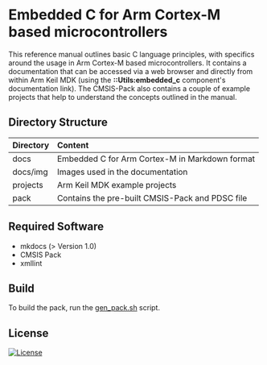 # Embedded C for Arm Cortex-M based microcontrollers

This reference manual outlines basic C language principles, with specifics around the usage in Arm Cortex-M based microcontrollers. It contains a documentation that can be accessed via a web browser and directly from within Arm Keil MDK (using the **::Utils:embedded_c** component's documentation link). The CMSIS-Pack also contains a couple of example projects that help to understand the concepts outlined in the manual.

## Directory Structure

| Directory          | Content                                             |
|:-------------------|:----------------------------------------------------|
| docs               | Embedded C for Arm Cortex-M in Markdown format      |
| docs/img           | Images used in the documentation                    |
| projects           | Arm Keil MDK example projects                       |
| pack               | Contains the pre-built CMSIS-Pack and PDSC file     |

## Required Software
- mkdocs (> Version 1.0)
- CMSIS Pack
- xmllint

## Build
To build the pack, run the [gen_pack.sh](gen_pack.sh) script.

## License
[![License](https://img.shields.io/badge/License-Apache%202.0-blue.svg)](https://opensource.org/licenses/Apache-2.0)